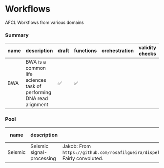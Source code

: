 # Workflows

AFCL Workflows from various domains

### Summary

name | description |  draft | functions | orchestration | validity checks | metrics 
--- | ---- | ----- | ----- | ---- | ---- | ----
BWA  | BWA is a common life sciences task of performing DNA read alignment | ✅ | ✅ | | | 


### Pool

name | description | notes | expected t
---- | ---- | ---- | -----
Seismic | Seismic signal-processing | Jakob: From `https://github.com/rosafilgueira/dispel4py_workflows/tree/master/tc_cross_correlation`. Fairly convoluted. | 1.5 weeks